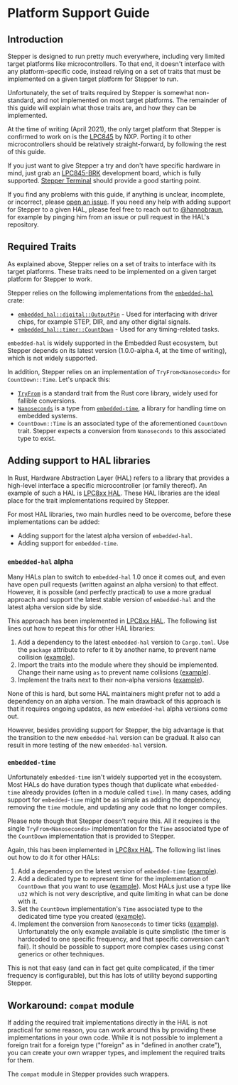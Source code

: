 # Platform Support Guide

## Introduction

Stepper is designed to run pretty much everywhere, including very limited target platforms like microcontrollers. To that end, it doesn't interface with any platform-specific code, instead relying on a set of traits that must be implemented on a given target platform for Stepper to run.

Unfortunately, the set of traits required by Stepper is somewhat non-standard, and not implemented on most target platforms. The remainder of this guide will explain what those traits are, and how they can be implemented.

At the time of writing (April 2021), the only target platform that Stepper is confirmed to work on is the [LPC845][LPC845] by NXP. Porting it to other microcontrollers should be relatively straight-forward, by following the rest of this guide.

If you just want to give Stepper a try and don't have specific hardware in mind, just grab an [LPC845-BRK] development board, which is fully supported. [Stepper Terminal](https://github.com/braun-embedded/stepper-terminal) should provide a good starting point.

If you find any problems with this guide, if anything is unclear, incomplete, or incorrect, please [open an issue](https://github.com/braun-embedded/stepper/issues). If you need any help with adding support for Stepper to a given HAL, please feel free to reach out to [@hannobraun](https://github.com/hannobraun), for example by pinging him from an issue or pull request in the HAL's repository.


## Required Traits

As explained above, Stepper relies on a set of traits to interface with its target platforms. These traits need to be implemented on a given target platform for Stepper to work.

Stepper relies on the following implementations from the [`embedded-hal`](https://crates.io/crates/embedded-hal) crate:

- [`embedded_hal::digital::OutputPin`](https://docs.rs/embedded-hal/1.0.0-alpha.4/embedded_hal/digital/trait.OutputPin.html) - Used for interfacing with driver chips, for example STEP, DIR, and any other digital signals.
- [`embedded_hal::timer::CountDown`](https://docs.rs/embedded-hal/1.0.0-alpha.4/embedded_hal/timer/trait.CountDown.html) - Used for any timing-related tasks.

`embedded-hal` is widely supported in the Embedded Rust ecosystem, but Stepper depends on its latest version (1.0.0-alpha.4, at the time of writing), which is not widely supported.

In addition, Stepper relies on an implementation of `TryFrom<Nanoseconds>` for `CountDown::Time`. Let's unpack this:

- [`TryFrom`](https://doc.rust-lang.org/core/convert/trait.TryFrom.html) is a standard trait from the Rust core library, widely used for fallible conversions.
- [`Nanoseconds`](https://docs.rs/embedded-time/0.10.1/embedded_time/duration/struct.Nanoseconds.html) is a type from [`embedded-time`](https://crates.io/crates/embedded-time), a library for handling time on embedded systems.
- `CountDown::Time` is an associated type of the aforementioned `CountDown` trait. Stepper expects a conversion from `Nanoseconds` to this associated type to exist.


## Adding support to HAL libraries

In Rust, Hardware Abstraction Layer (HAL) refers to a library that provides a high-level interface a specific microcontroller (or family thereof). An example of such a HAL is [LPC8xx HAL]. These HAL libraries are the ideal place for the trait implementations required by Stepper.

For most HAL libraries, two main hurdles need to be overcome, before these implementations can be added:

- Adding support for the latest alpha version of `embedded-hal`.
- Adding support for `embedded-time`.

### `embedded-hal` alpha

Many HALs plan to switch to `embedded-hal` 1.0 once it comes out, and even have open pull requests (written against an alpha version) to that effect. However, it is possible (and perfectly practical) to use a more gradual approach and support the latest stable version of `embedded-hal` and the latest alpha version side by side.

This approach has been implemented in [LPC8xx HAL]. The following list lines out how to repeat this for other HAL libraries:

1. Add a dependency to the latest `embedded-hal` version to `Cargo.toml`. Use the `package` attribute to refer to it by another name, to prevent name collision ([example](https://github.com/lpc-rs/lpc8xx-hal/blob/a2b774e8a9ef025fb5119ddfb09e1b190e510896/Cargo.toml#L44-L46)).
2. Import the traits into the module where they should be implemented. Change their name using `as` to prevent name collisions ([example](https://github.com/lpc-rs/lpc8xx-hal/blob/a2b774e8a9ef025fb5119ddfb09e1b190e510896/src/gpio.rs#L49-L53)).
3. Implement the traits next to their non-alpha versions ([example](https://github.com/lpc-rs/lpc8xx-hal/blob/a2b774e8a9ef025fb5119ddfb09e1b190e510896/src/gpio.rs#L767-L782)).

None of this is hard, but some HAL maintainers might prefer not to add a dependency on an alpha version. The main drawback of this approach is that it requires ongoing updates, as new `embedded-hal` alpha versions come out.

However, besides providing support for Stepper, the big advantage is that the transition to the new `embedded-hal` version can be gradual. It also can result in more testing of the new `embedded-hal` version.

### `embedded-time`

Unfortunately `embedded-time` isn't widely supported yet in the ecosystem. Most HALs do have duration types though that duplicate what `embedded-time` already provides (often in a module called `time`). In many cases, adding support for `embedded-time` might be as simple as adding the dependency, removing the `time` module, and updating any code that no longer compiles.

Please note though that Stepper doesn't require this. All it requires is the single `TryFrom<Nanoseconds>` implementation for the `Time` associated type of the `CountDown` implementation that is provided to Stepper.

Again, this has been implemented in [LPC8xx HAL]. The following list lines out how to do it for other HALs:

1. Add a dependency on the latest version of `embedded-time` ([example](https://github.com/lpc-rs/lpc8xx-hal/blob/a2b774e8a9ef025fb5119ddfb09e1b190e510896/Cargo.toml#L27)).
2. Add a dedicated type to represent time for the implementation of `CountDown` that you want to use ([example](https://github.com/lpc-rs/lpc8xx-hal/blob/a2b774e8a9ef025fb5119ddfb09e1b190e510896/src/mrt/ticks.rs#L30)). Most HALs just use a type like `u32` which is not very descriptive, and quite limiting in what can be done with it.
3. Set the `CountDown` implementation's `Time` associated type to the dedicated time type you created ([example](https://github.com/lpc-rs/lpc8xx-hal/blob/master/src/mrt/channel.rs#L81)).
4. Implement the conversion from `Nanoseconds` to timer ticks ([example](https://github.com/lpc-rs/lpc8xx-hal/blob/master/src/mrt/ticks.rs#L116-L126)). Unfortunately the only example available is quite simplistic (the timer is hardcoded to one specific frequency, and that specific conversion can't fail). It should be possible to support more complex cases using const generics or other techniques.

This is not that easy (and can in fact get quite complicated, if the timer frequency is configurable), but this has lots of utility beyond supporting Stepper.


## Workaround: `compat` module

If adding the required trait implementations directly in the HAL is not practical for some reason, you can work around this by providing these implementations in your own code. While it is not possible to implement a foreign trait for a foreign type ("foreign" as in "defined in another crate"), you can create your own wrapper types, and implement the required traits for them.

The `compat` module in Stepper provides such wrappers.


[LPC845]: https://www.nxp.com/products/processors-and-microcontrollers/arm-microcontrollers/general-purpose-mcus/lpc800-cortex-m0-plus-/low-cost-microcontrollers-mcus-based-on-arm-cortex-m0-plus-cores:LPC84X
[LPC845-BRK]: https://www.nxp.com/products/processors-and-microcontrollers/arm-microcontrollers/general-purpose-mcus/lpc800-cortex-m0-plus-/lpc845-breakout-board-for-lpc84x-family-mcus:LPC845-BRK
[LPC8xx HAL]: https://crates.io/crates/lpc8xx-hal
